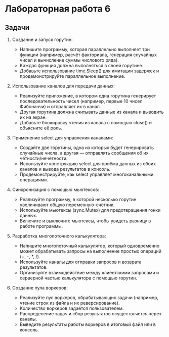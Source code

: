 # Лабораторная работа 6

## Задачи

1. Создание и запуск горутин:
   - Напишите программу, которая параллельно выполняет три функции (например, расчёт факториала, генерация случайных чисел и вычисление суммы числового ряда).
   - Каждая функция должна выполняться в своей горутине.
   - Добавьте использование time.Sleep() для имитации задержек и продемонстрируйте параллельное выполнение.
  
2. Использование каналов для передачи данных:
   - Реализуйте приложение, в котором одна горутина генерирует последовательность чисел (например, первые 10 чисел Фибоначчи) и отправляет их в канал.
   - Другая горутина должна считывать данные из канала и выводить их на экран.
   - Добавьте блокировку чтения из канала с помощью close() и объясните её роль.

3. Применение select для управления каналами:
   - Создайте две горутины, одна из которых будет генерировать случайные числа, а другая — отправлять сообщения об их чётности/нечётности.
   - Используйте конструкцию select для приёма данных из обоих каналов и вывода результатов в консоль.
   - Продемонстрируйте, как select управляет многоканальными операциями.

4. Синхронизация с помощью мьютексов:
   - Реализуйте программу, в которой несколько горутин увеличивают общую переменную-счётчик.
   - Используйте мьютексы (sync.Mutex) для предотвращения гонки данных.
   - Включите и выключите мьютексы, чтобы увидеть разницу в работе программы.

5. Разработка многопоточного калькулятора:
   - Напишите многопоточный калькулятор, который одновременно может обрабатывать запросы на выполнение простых операций (+, -, *, /).
   - Используйте каналы для отправки запросов и возврата результатов.
   - Организуйте взаимодействие между клиентскими запросами и серверной частью калькулятора с помощью горутин.

6. Создание пула воркеров:
   - Реализуйте пул воркеров, обрабатывающих задачи (например, чтение строк из файла и их реверсирование).
   - Количество воркеров задаётся пользователем.
   - Распределение задач и сбор результатов осуществляется через каналы.
   - Выведите результаты работы воркеров в итоговый файл или в консоль.
